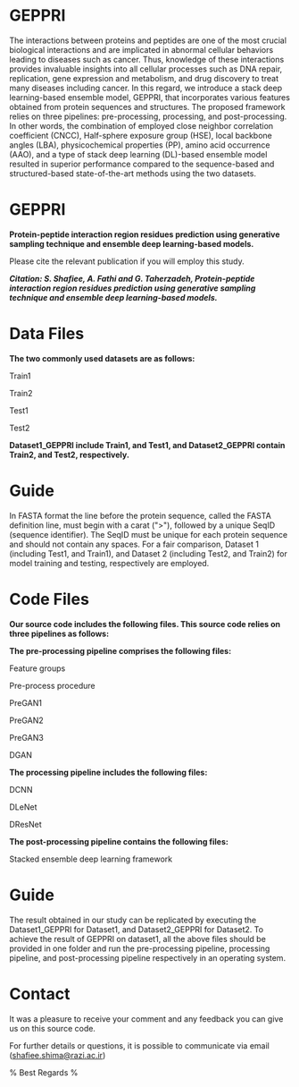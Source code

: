 # GEPPRI
The interactions between proteins and peptides are one of the most crucial biological interactions and are implicated in abnormal cellular behaviors leading to diseases such as cancer. Thus, knowledge of these interactions provides invaluable insights into all cellular processes such as DNA repair, replication, gene expression and metabolism, and drug discovery to treat many diseases including cancer. In this regard, we introduce a stack deep learning-based ensemble model, GEPPRI, that incorporates various features obtained from protein sequences and structures. The proposed framework relies on three pipelines: pre-processing, processing, and post-processing. In other words, the combination of employed close neighbor correlation coefficient (CNCC), Half-sphere exposure group (HSE), local backbone angles (LBA), physicochemical properties (PP), amino acid occurrence (AAO), and a type of stack deep learning (DL)-based ensemble model resulted in superior performance compared to the sequence-based and structured-based state-of-the-art methods using the two datasets.

# GEPPRI
****Protein-peptide interaction region residues prediction using generative sampling technique and ensemble deep learning-based models.****

Please cite the relevant publication if you will employ this study.

***Citation: S. Shafiee, A. Fathi and G. Taherzadeh, Protein-peptide interaction region residues prediction using generative sampling technique and ensemble deep learning-based models.***

# Data Files

****The two commonly used datasets are as follows:****

Train1

Train2

Test1

Test2

****Dataset1_GEPPRI include Train1, and Test1, and Dataset2_GEPPRI contain Train2, and Test2, respectively.****

# Guide

In FASTA format the line before the protein sequence, called the FASTA definition line, must begin with a carat (">"), followed by a unique SeqID (sequence identifier). The SeqID must be unique for each protein sequence and should not contain any spaces. For a fair comparison, Dataset 1 (including Test1, and Train1), and Dataset 2 (including Test2, and Train2) for model training and testing, respectively are employed.

# Code Files

****Our source code includes the following files. This source code relies on three pipelines as follows:****

**The pre-processing pipeline comprises the following files:**

Feature groups

Pre-process procedure

PreGAN1

PreGAN2

PreGAN3

DGAN

**The processing pipeline includes the following files:**

DCNN 

DLeNet

DResNet 

**The post-processing pipeline contains the following files:**

Stacked ensemble deep learning framework 

# Guide

The result obtained in our study can be replicated by executing the Dataset1_GEPPRI for Dataset1, and Dataset2_GEPPRI for Dataset2. To achieve the result of GEPPRI on dataset1, all the above files should be provided in one folder and run the pre-processing pipeline, processing pipeline, and post-processing pipeline respectively in an operating system.

# Contact

It was a pleasure to receive your comment and any feedback you can give us on this source code.

For further details or questions, it is possible to communicate via email (shafiee.shima@razi.ac.ir)

% Best Regards % 
